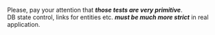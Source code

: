 Please, pay your attention that **_those tests are very primitive_**.<br>
DB state control, links for entities etc. **_must be much more strict_** in real application.
